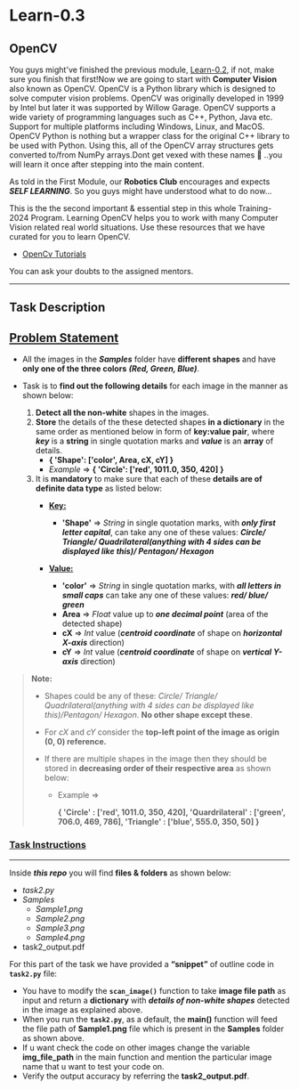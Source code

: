 # Learn-0.3
## OpenCV
You  guys might've finished the previous module, [Learn-0.2](https://github.com/Training-2024/Learn-0.2), if not, make sure you finish that first!<!--first finish that and then visit this module.-->Now we are going to start with **Computer Vision** also known as OpenCV.
OpenCV<!--Cv here is Computer Vision--> is a Python library which is designed to solve computer vision problems. OpenCV was originally developed in 1999 by Intel but later it was supported by Willow Garage.
OpenCV supports a wide variety of programming languages such as C++, Python, Java etc. Support for multiple platforms including Windows, Linux, and MacOS.
OpenCV Python is nothing but a wrapper class for the original C++ library to be used with Python. Using this, all of the OpenCV array structures gets converted to/from NumPy arrays.Dont get vexed with these names 🤣 ..you will learn it once after stepping into the main content.

As <!--previously-->told in the First Module, our **Robotics Club** <!--is promoting-->encourages and expects **_SELF LEARNING_**. So you guys might have understood what to do now...

This is the the second important & essential step in this whole Training-2024 Program. <!--So-->Learning OpenCV helps you to work with many Computer Vision related real world situations. Use these resources that we have curated for you to learn OpenCV.

- [OpenCv Tutorials](https://github.com/Training-2024/Learn-0.3/tree/main/opencv_tutorials)

You can ask your doubts to the assigned mentors.
<hr/>
<h2>Task Description</h2>

<h2><a class="header" href="#b-problem-statement" id="b-problem-statement">Problem Statement</a></h2>
<ul>
<li>
<p>All the images in the <em><strong>Samples</strong></em> folder have <strong>different shapes</strong> and have <strong>only one of the three colors</strong> <em><strong>(Red, Green, Blue)</strong></em>.</p>
</li>
<li>
<p>Task is to <strong>find out the following details</strong> for each image in the manner as shown below:</p>
<ol>
<li><strong>Detect all the non-white</strong> shapes in the images.</li>
<li><strong>Store</strong> the details of the these detected shapes <strong>in a dictionary</strong> in the same order as mentioned below in form of <strong>key:value pair</strong>, where <em><strong>key</strong></em> is a <strong>string</strong> in single quotation marks and <em><strong>value</strong></em> is an <strong>array</strong> of details.
<ul>
<li><strong>{ 'Shape': ['color', Area, cX, cY] }</strong></li>
<li><em>Example</em> =&gt; <strong>{ 'Circle': ['red', 1011.0, 350, 420] }</strong></li>
</ul>
</li>
<li>It is <strong>mandatory</strong> to make sure that each of these <strong>details are of definite data type</strong> as listed below:
<ul>
<li>
<p><b><u>Key:</u></b></p>
<ul>
<li><strong>'Shape'</strong> 	 =&gt; <em>String</em> in single quotation marks, with <em><strong>only first letter capital</strong></em>, can take any one of these values: <em><strong>Circle/ Triangle/ Quadrilateral(anything with 4 sides can be displayed like this)/ Pentagon/ Hexagon</strong></em></li>
</ul>
</li>
<li>
<p><b><u>Value:</u></b></p>
<ul>
<li><strong>'color'</strong> 		=&gt; <em>String</em> in single quotation marks, with <em><strong>all letters in small caps</strong></em> can take any one of these values: <em><strong>red/ blue/ green</strong></em></li>
<li><strong>Area</strong> 		   =&gt; <em>Float</em> value up to <em><strong>one decimal point</strong></em> (area of the detected shape)</li>
<li><strong>cX</strong> 		       =&gt; <em>Int</em> value (<em><strong>centroid coordinate</strong></em> of shape on <em><strong>horizontal X-axis</strong></em> direction)</li>
<li><strong>cY</strong> 		       =&gt; <em>Int</em> value (<em><strong>centroid coordinate</strong></em> of shape on <em><strong>vertical Y-axis</strong></em> direction)</li>
</ul>
</li>
</ul>
</li>
</ol>
</li>
</ul>
<blockquote>
<p><strong>Note:</strong> </p>
<ul>
<li>
<p>Shapes could be any of these: <em>Circle/ Triangle/ Quadrilateral(anything with 4 sides can be displayed like this)/Pentagon/ Hexagon</em>. <strong>No other shape except these</strong>.</p>
</li>
<li>
<p>For <em>cX</em> and <em>cY</em> consider the <strong>top-left point of the image as origin (0, 0) reference.</strong></p>
</li>
<li>
<p>If there are multiple shapes in the image then they should be stored in <strong>decreasing order of their respective area</strong> as shown below:</p>
<ul>
<li>
<p>Example	=&gt; </p>
<p><strong>{ 'Circle' : ['red', 1011.0, 350, 420], 'Quardrilateral' : ['green', 706.0, 469, 786], 'Triangle' : ['blue', 555.0, 350, 50] }</strong></p>
</li>
</ul>
</li>
</ul>
</blockquote>
<h3><a class="header" href="#task-instructions" id="task-instructions">Task Instructions</a></h3>
<hr />
<p>Inside <em><strong>this repo</strong></em> you will find <strong>files &amp; folders</strong> as shown below:</p>
<ul>
<li><em>task2.py</em></li>
<li><em>Samples</em>
<ul>
<li><em>Sample1.png</em></li>
<li><em>Sample2.png</em></li>
<li><em>Sample3.png</em></li>
<li><em>Sample4.png</em></li>
</ul>
</li>
<li>task2_output.pdf</li>
</ul>
<p>For this part of the task we have provided a <strong>“snippet”</strong> of outline code in <strong><code>task2.py</code></strong> file:</p>
<ul>
<li>You have to modify the <strong><code>scan_image()</code></strong> function to take <strong>image file path</strong> as input and return a <strong>dictionary</strong> with <em><strong>details of non-white shapes</strong></em> detected in the image as explained above.</li>
<li>When you run the <strong><code>task2.py</code></strong>, as a default, the <strong>main()</strong> function will feed the file path of <strong>Sample1.png</strong> file which is present in the <strong>Samples</strong> folder as shown above.</li>
 <li>If u want check the code on other images change the variable <strong>img_file_path</strong> in the main function and mention the particular image name that u want to test your code on.
<li>Verify the output accuracy by referring the <strong>task2_output.pdf</strong>.</li>
</ul>
